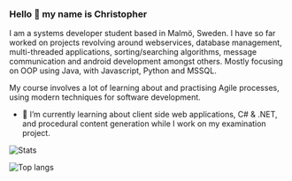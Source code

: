 ### Hello 👋 my name is Christopher

I am a systems developer student based in Malmö, Sweden. I have so far worked on projects revolving around webservices, database management, multi-threaded applications, sorting/searching algorithms, message communication and android development amongst others. Mostly focusing on OOP using Java, with Javascript, Python and MSSQL.

My course involves a lot of learning about and practising Agile processes, using modern techniques for software development.

- 🌱 I’m currently learning about client side web applications, C# & .NET, and procedural content generation while I work on my examination project.

<!--
**krilleellerstoffe/krilleellerstoffe** is a ✨ _special_ ✨ repository because its `README.md` (this file) appears on your GitHub profile.

Here are some ideas to get you started:

- 🔭 I’m currently working on ...
- 🌱 I’m currently learning about ... 
- 👯 I’m looking to collaborate on ...
- 🤔 I’m looking for help with ...
- 💬 Ask me about ...
- 📫 How to reach me: ...
- 😄 Pronouns: ...
- ⚡ Fun fact: ...

# 📊 GitHub Stats :

![](https://github-readme-streak-stats.herokuapp.com/?user=krilleellerstoffe&theme=transparent&hide_border=true)<br/>
![](https://github-readme-stats.vercel.app/api/top-langs/?username=krilleellerstoffe&theme=transparent&hide_border=true&include_all_commits=true&count_private=true&layout=compact)
-->

![Stats](https://github-readme-stats.vercel.app/api?username=krilleellerstoffe&theme=transparent&hide_border=true&include_all_commits=true&count_private=true)<br/>

![Top langs](https://github-readme-stats-git-masterrstaa-rickstaa.vercel.app/api/top-langs/?username=krilleellerstoffe&theme=transparent&hide_border=true&include_all_commits=true&count_private=true&layout=compact)

